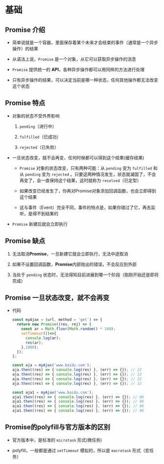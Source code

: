 # 基础

## Promise 介绍

+ 简单说就是一个容器，里面保存着某个未来才会结束的事件（通常是一个异步操作）的结果

+ 从语法上说，`Promise` 是一个对象，从它可以获取异步操作的消息

+ `Promise` 提供统一的 **API**，各种异步操作都可以用同样的方法进行处理

+ 只有异步操作的结果，可以决定当前是哪一种状态，任何其他操作都无法改变这个状态

## Promise 特点

+ 对象的状态不受外界影响

    1. `pending`（进行中）

    2. `fulfilled`（已成功）

    3. `rejected`（已失败）

+ 一旦状态改变，就不会再变，任何时候都可以得到这个结果(缓存结果)

  - `Promise` 对象的状态改变，只有两种可能：从 `pending` 变为 `fulfilled` 和从 `pending` 变为 `rejected` 。只要这两种情况发生，状态就凝固了，不会再变了，会一直保持这个结果，这时就称为 `resolved`（已定型）

  - 如果改变已经发生了，你再对Promise对象添加回调函数，也会立即得到这个结果

  - 这与事件（Event）完全不同，事件的特点是，如果你错过了它，再去监听，是得不到结果的

+ `Promise` 新建后就会立即执行

## Promise 缺点

1. 无法取消**Promise**，一旦新建它就会立即执行，无法中途取消

2. 如果不设置回调函数，**Promise**内部抛出的错误，不会反应到外部

3. 当处于 `pending` 状态时，无法得知目前进展到哪一个阶段（刚刚开始还是即将完成）

## Promise 一旦状态改变，就不会再变

+ 代码

    ```js
    const myAjax = (url, method = 'get') => {
      return new Promise((res, rej) => {
        const ar = Math.floor(Math.random() * 100);
        setTimeout(()=>{
          console.log(ar);
          res(ar);
        },1000);
      });
    };

    const aja = myAjax('www.baidu.com');
    aja.then((res) => { console.log(res) }, (err) => {}); // 22
    aja.then((res) => { console.log(res) }, (err) => {}); // 22
    aja.then((res) => { console.log(res) }, (err) => {}); // 22
    aja.then((res) => { console.log(res) }, (err) => {}); // 22

    const aja1 = myAjax('www.baidu.com');
    aja1.then((res) => { console.log(res) }, (err) => {}); // 86
    aja1.then((res) => { console.log(res) }, (err) => {}); // 86
    aja1.then((res) => { console.log(res) }, (err) => {}); // 86
    aja1.then((res) => { console.log(res) }, (err) => {}); // 86
    ```

## Promise的polyfill与官方版本的区别

+ 官方版本中，是标准的 `microtask` 形式(微任务)

+ polyfill，一般都是通过 `setTimeout` 模拟的，所以是  `macrotask` 形式（宏任务）
